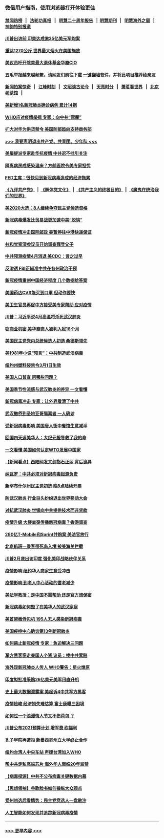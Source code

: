 ### [微信用户指南，使用浏览器打开体验更佳](https://github.com/gfw-breaker/banned-news1/blob/master/indexes/wechat-guide.md?t=0)
#### [禁闻热榜](热点新闻.md?t=0)  &nbsp;&nbsp;|&nbsp;&nbsp; [法轮功真相](https://github.com/gfw-breaker/truth/blob/master/README.md?t=0) &nbsp;&nbsp;|&nbsp;&nbsp; [明慧二十周年报告](https://github.com/gfw-breaker/mh-reports/blob/master/README.md?t=0) &nbsp;&nbsp;|&nbsp;&nbsp;[明慧期刊](https://github.com/gfw-breaker/mh-qikan) &nbsp;&nbsp;|&nbsp;&nbsp; [明慧海外之窗](https://github.com/gfw-breaker/mh-news/blob/master/README.md?t=0) &nbsp;&nbsp;|&nbsp;&nbsp; [神韵特别报道](https://github.com/gfw-breaker/mh-news/blob/master/shenyun.md?t=0)
#### [川普出访前 印美达成逾35亿美元军购案](../pages/nsc412/n11865444.md?t=02131555) 
#### [重达1270公斤 世界最大烟火在美国施放](../pages/nsc412/n11865198.md?t=02131555) 
#### [美议员吁开除美最大退休基金华裔CIO](../pages/nsc412/n11865230.md?t=02131555) 
#### 五毛举报越来越频繁，请网友们前往下载 [一键翻墙软件](https://github.com/gfw-breaker/ssr-accounts)，并将此项目推荐给亲友
#### [新闻拍案惊奇](https://github.com/gfw-breaker/banned-news1/blob/master/pages/link4.md) &nbsp;&nbsp;|&nbsp;&nbsp; [江峰时刻](https://github.com/gfw-breaker/banned-news1/blob/master/pages/link4.md) &nbsp;&nbsp;|&nbsp;&nbsp; [文昭谈古论今](https://github.com/gfw-breaker/banned-news1/blob/master/pages/link4.md) &nbsp;&nbsp;|&nbsp;&nbsp; [天亮时分](https://github.com/gfw-breaker/banned-news1/blob/master/pages/link4.md) &nbsp;&nbsp;|&nbsp;&nbsp; [萧茗看世界](https://github.com/gfw-breaker/banned-news1/blob/master/pages/link4.md) &nbsp;&nbsp;|&nbsp;&nbsp; [北京老茶馆](https://github.com/gfw-breaker/banned-news1/blob/master/pages/link4.md) &nbsp;&nbsp;|&nbsp;&nbsp; 
#### [美新增1名新冠肺炎确诊病例 累计14例](../pages/nsc412/n11864893.md?t=02131555) 
#### [WHO应对疫情举措 专家：向中共“弯腰”](../pages/nsc412/n11864727.md?t=02131555) 
#### [扩大对华为供货禁令 美国防部趋向支持商务部](../pages/nsc412/n11864773.md?t=02131555) 
#### [>>> 我要声明退出共产党、共青团、少年队 <<<](https://github.com/begood0513/goodnews/blob/master/quit/letter.md) 
#### [美屡提派专家赴华抗疫情 中共迟不批引关注](../pages/nsc412/n11864719.md?t=02131555) 
#### [隔离病房成感染温床？方舱医院令美专家担忧](../pages/nsc412/n11864575.md?t=02131555) 
#### [FED主席：很快见到新冠病毒造成的经济拖累](../pages/nsc412/n11864507.md?t=02131555) 
#### [《九评共产党》](https://github.com/begood0513/9ping.md/blob/master/README.md) &nbsp;|&nbsp; [《解体党文化》](../../../../jtdwh.md/blob/master/README.md)  &nbsp;|&nbsp; [《共产主义的终极目的》](../../../../gczydzjmd.md/blob/master/README.md) &nbsp;|&nbsp; [《魔鬼在统治我们的世界》](../../../../mgztzwmdsj.md/blob/master/README.md) 
#### [美2020大选：8人继续争夺民主党候选资格](../pages/nsc412/n11864327.md?t=02131555) 
#### [新冠病毒爆发比贸易战更加速中美“脱钩”](../pages/nsc412/n11864470.md?t=02131555) 
#### [新冠疫情冲击国际邮政 美暂停往中港快递保证](../pages/nsc412/n11864207.md?t=02131555) 
#### [共和党资深参议员开始调查拜登父子](../pages/nsc412/n11863984.md?t=02131555) 
#### [中共预测疫情4月消退 美CDC：言之过早](../pages/nsc412/n11864310.md?t=02131555) 
#### [反渗透 FBI正瞄准中共在各州政治干预](../pages/nsc412/n11864300.md?t=02131555) 
#### [新冠疫情重创中国经济程度 几个数据给答案](../pages/nsc412/n11864203.md?t=02131555) 
#### [美国药店CVS能买到口罩 但动作要快](../pages/nsc412/n11862438.md?t=02131555) 
#### [美卫生官员再促中方接受美专家帮助 应对疫情](../pages/nsc412/n11864043.md?t=02131555) 
#### [川普：习近平说4月高温将杀死武汉肺炎](../pages/nsc412/n11860814.md?t=02131555) 
#### [窃商业机密 美华裔商人被判入狱16个月](../pages/nsc412/n11863911.md?t=02131555) 
#### [美国民主党党内总统候选人初选 桑德斯领先](../pages/nsc412/n11863475.md?t=02131555) 
#### [美1981年小说“预言”：中共制造武汉病毒](../pages/nsc412/n11863306.md?t=02131555) 
#### [纽约州塑料袋禁令3月1日生效](../pages/nsc412/n11862832.md?t=02131555) 
#### [美国人口普查  问哪些问题？](../pages/nsc412/n11862808.md?t=02131555) 
#### [美国季节性流感与武汉肺炎的差异 一文看懂](../pages/nsc412/n11862428.md?t=02131555) 
#### [新冠病毒冲击 专家：让外界看清了中共](../pages/nsc412/n11862280.md?t=02131555) 
#### [武汉撤侨到圣地亚哥隔离者 一人确诊](../pages/nsc412/n11862460.md?t=02131555) 
#### [受新冠病毒影响 美国唐人街中餐馆生意减半](../pages/nsc412/n11861940.md?t=02131555) 
#### [回国四天返美华人：大纪元报导救了我的命](../pages/nsc412/n11862181.md?t=02131555) 
#### [一文看懂 美国如何认定WTO发展中国家](../pages/nsc412/n11862051.md?t=02131555) 
#### [【新闻看点】西陆网发文剑指石正丽 背后诡异](../pages/nsc412/n11861792.md?t=02131555) 
#### [纳瓦罗：中共必须对新冠病毒起源负责](../pages/nsc412/n11861810.md?t=02131555) 
#### [新罕布什尔州民主党初选 晚8点陆续开票](../pages/nsc412/n11861872.md?t=02131555) 
#### [防武汉肺炎 行业巨头纷纷退出世界移动大会](../pages/nsc412/n11861795.md?t=02131555) 
#### [对抗武汉肺炎 世银向中共提供技术而非贷款](../pages/nsc412/n11861652.md?t=02131555) 
#### [疫情升级 大楼粪渠传播新冠病毒？香港调查](../pages/nsc412/n11861556.md?t=02131555) 
#### [260亿T-Mobile和Sprint并购案 美法官放行](../pages/nsc412/n11861511.md?t=02131555) 
#### [北京航班一乘客带死鸟入境 被美海关拦截](../pages/nsc412/n11861317.md?t=02131555) 
#### [川普2月底出访印度 强化美印战略伙伴关系](../pages/nsc412/n11860557.md?t=02131555) 
#### [疫情影响  纽约华人商家生意受冲击](../pages/nsc412/n11860284.md?t=02131555) 
#### [疫情影响  到老人中心活动的耆老减少](../pages/nsc412/n11860199.md?t=02131555) 
#### [美法学教授：是中国不需帮助 还是官方想保密](../pages/nsc412/n11859492.md?t=02131555) 
#### [新冠病毒如何毁了在美华人的武汉家庭](../pages/nsc412/n11859524.md?t=02131555) 
#### [美首架撤侨包机 195人无人感染新冠病毒](../pages/nsc412/n11859908.md?t=02131555) 
#### [美国疾控中心确诊第13例新冠肺炎](../pages/nsc412/n11859966.md?t=02131555) 
#### [如何遏止新冠疫情 专家：急迫解决三问题](../pages/nsc412/n11859685.md?t=02131555) 
#### [军方黑客窃走美国人个资 议员：找中共索赔](../pages/nsc412/n11859371.md?t=02131555) 
#### [海外现新冠肺炎人传人 WHO警告：星火燎原](../pages/nsc412/n11859252.md?t=02131555) 
#### [印度拟批准采购26亿美元美军用直升机](../pages/nsc412/n11859143.md?t=02131555) 
#### [史上最大数据泄露案 美起诉4中共军方黑客](../pages/nsc412/n11859115.md?t=02131555) 
#### [疫情险峻 经济损失难估算 富士康曝三困境](../pages/nsc412/n11859120.md?t=02131555) 
#### [如何过一个浪漫情人节又不伤荷包 ？](../pages/nsc412/n11858969.md?t=02131555) 
#### [川普公布2021预算计划 增军费 砍福利](../pages/nsc412/n11859012.md?t=02131555) 
#### [孔子学院再遭拒 新墨西哥州立大学终止合作](../pages/nsc412/n11858661.md?t=02131555) 
#### [纽约台湾人中央车站  声援台湾加入WHO](../pages/nsc412/n11857757.md?t=02131555) 
#### [帮中共走私高端芯片 海外华人面临20年监禁](../pages/nsc412/n11855016.md?t=02131555) 
#### [【病毒探源】中共不公布病毒关键数据内幕](../pages/nsc412/n11856584.md?t=02131555) 
#### [【思想领袖】谷歌脸书如何操纵大众观点](../pages/nsc412/n11680874.md?t=02131555) 
#### [爱州初选后看情势：民主党竞选人一盘散沙](../pages/nsc412/n11856557.md?t=02131555) 
#### [人工智能如何发现并追踪新冠病毒疫情](../pages/nsc412/n11856398.md?t=02131555) 

----
#### [ >>> 更早内容 <<< ](../indexes/nsc412-earlier.md)
